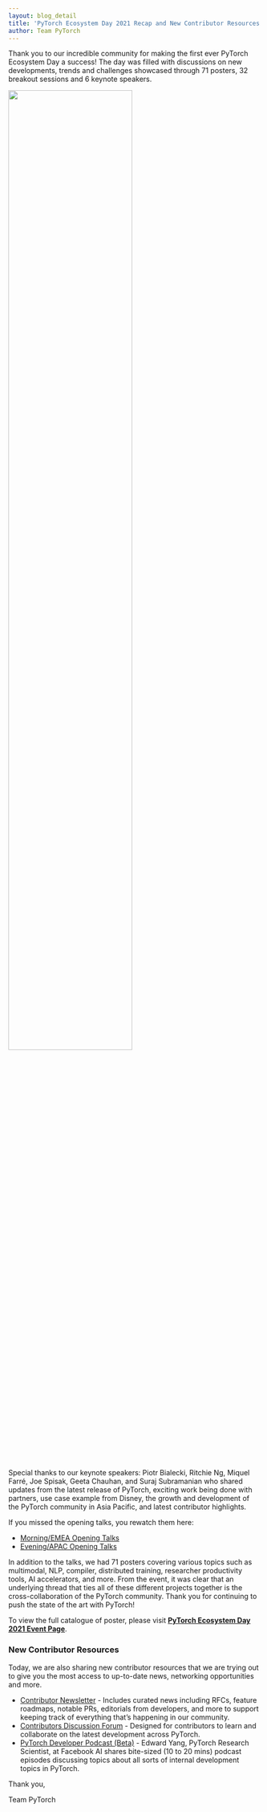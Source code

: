 ```yaml
---
layout: blog_detail
title: 'PyTorch Ecosystem Day 2021 Recap and New Contributor Resources'
author: Team PyTorch
---
```


Thank you to our incredible community for making the first ever PyTorch Ecosystem Day a success! The day was filled with discussions on new developments, trends and challenges showcased through 71 posters, 32 breakout sessions and 6 keynote speakers. 

<div class="text-center">
  <img src="{{ site.url }}/assets/images/ecosystem-day-thank-you.png" width="70%">
</div>

Special thanks to our keynote speakers: Piotr Bialecki, Ritchie Ng, Miquel Farré, Joe Spisak, Geeta Chauhan, and Suraj Subramanian who shared updates from the latest release of PyTorch, exciting work being done with partners, use case example from Disney, the growth and development of the PyTorch community in Asia Pacific, and latest contributor highlights.

If you missed the opening talks, you rewatch them here:
* [Morning/EMEA Opening Talks](https://www.youtube.com/watch?v=MYE01-XaSZA)
* [Evening/APAC Opening Talks](https://www.youtube.com/watch?v=CjU_6OaYKpw)

In addition to the talks, we had 71 posters covering various topics such as multimodal, NLP, compiler, distributed training, researcher productivity tools, AI accelerators, and more. From the event, it was clear that an underlying thread that ties all of these different projects together is the cross-collaboration of the PyTorch community. Thank you for continuing to push the state of the art with PyTorch! 

To view the full catalogue of poster, please visit **[PyTorch Ecosystem Day 2021 Event Page](https://pytorch.org/ecosystem/pted/2021)**.  

### New Contributor Resources 
Today, we are also sharing new contributor resources that we are trying out to give you the most access to up-to-date news, networking opportunities and more. 
* [Contributor Newsletter](https://pytorch.org/newsletter/) - Includes curated news including RFCs, feature roadmaps, notable PRs, editorials from developers, and more to support keeping track of everything that’s happening in our community. 
* [Contributors Discussion Forum](https://dev-discuss.pytorch.org/) - Designed for contributors to learn and collaborate on the latest development across PyTorch. 
* [PyTorch Developer Podcast (Beta)](https://pytorch-dev-podcast.simplecast.com/) - Edward Yang, PyTorch Research Scientist, at Facebook AI shares bite-sized (10 to 20 mins) podcast episodes discussing topics about all sorts of internal development topics in PyTorch.

Thank you,

Team PyTorch
